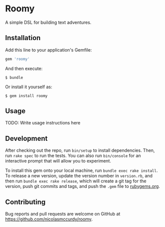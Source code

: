 # Roomy

A simple DSL for building text adventures.

## Installation

Add this line to your application's Gemfile:

```ruby
gem 'roomy'
```

And then execute:

    $ bundle

Or install it yourself as:

    $ gem install roomy

## Usage

TODO: Write usage instructions here

## Development

After checking out the repo, run `bin/setup` to install dependencies. Then, run `rake spec` to run the tests. You can also run `bin/console` for an interactive prompt that will allow you to experiment.

To install this gem onto your local machine, run `bundle exec rake install`. To release a new version, update the version number in `version.rb`, and then run `bundle exec rake release`, which will create a git tag for the version, push git commits and tags, and push the `.gem` file to [rubygems.org](https://rubygems.org).

## Contributing

Bug reports and pull requests are welcome on GitHub at https://github.com/nicolasmccurdy/roomy.
